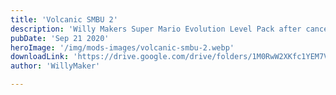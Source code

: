 ```yaml
---
title: 'Volcanic SMBU 2'
description: 'Willy Makers Super Mario Evolution Level Pack after canceling'
pubDate: 'Sep 21 2020'
heroImage: '/img/mods-images/volcanic-smbu-2.webp'
downloadLink: 'https://drive.google.com/drive/folders/1M0RwW2XKfc1YEM7VgTvdK4VJWUGXZ1Q9'
author: 'WillyMaker'

---
```

